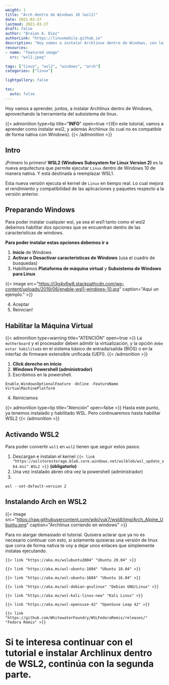```yaml
---
weight: 1
title: "Arch dentro de Windows 10 (wsl2)"
date: 2021-03-27
lastmod: 2021-03-27
draft: false
author: "Braian A. Diez"
authorLink: "https://linuxmobile.github.io"
description: "Hoy vamos a instalar Archlinux dentro de Windows, con la ayuda de wsl2."
resources:
- name: "featured-image"
  src: "wsl2.jpeg"

tags: ["linux", "wsl2", "windows", "arch"]
categories: ["linux"]

lightgallery: false

toc:
  auto: false
---
```


Hoy vamos a aprender, juntos, a instalar Archlinux dentro de Windows, aprovechando la herramienta del subsistema de linux.

<!--more-->

{{< admonition type=tip title="**INFO**" open=true >}}En este tutorial, vamos a aprender como instalar wsl2, y además Archlinux (lo cual no es compatible de forma nativa con Windows).
{{< /admonition >}}


## Intro


¡Primero lo primero! **WSL2 (Windows Subsystem for Linux Version 2)** es la nueva arquitectura que permite ejecutar `Linux` dentro de Windows 10 de manera nativa. Y está destinada a reemplazar WSL1.

Esta nueva versión ejecuta el kernel de `Linux` en tiempo real. Lo cual mejora el rendimiento y compatibilidad de las aplicaciones y paquetes respecto a la versión anterior.



## Preparando Windows

Para poder instalar cualquier wsl, ya sea el wsl1 tanto como el wsl2 debemos habilitar dos opciones que se encuentran dentro de las caracteristicas de windows. 

**Para poder instalar estas opciones debemos ir a**
1. **Inicio** de Windows
2. **Activar o Desactivar caracteristicas de Windows** (usa el cuadro de busquedas)
3. Habilitamos **Plataforma de máquina virtual** y **Subsistema de Windows para Linux**

{{< image src="https://i3g4v6w8.stackpathcdn.com/wp-content/uploads/2019/06/enable-wsl1-windows-10.jpg" caption="Aquí un ejemplo." >}}

4. Aceptar
5. Reinician!

## Habilitar la Máquina Virtual
{{< admonition type=warning title="ATENCIÓN" open=true >}}
La `motherboard` y el procesador deben admitir la virtualización, y la opción `debe estar habilitada` en el sistema básico de entrada/salida (BIOS) o en la interfaz de firmware extensible unificada (UEFI).
{{< /admonition >}}

1. **Click derecho en inicio**
2. **Windows Powershell (administrador)**
3. Escribimos en la powershell.
```shell
Enable-WindowsOptionalFeature -Online -FeatureName VirtualMachinePlatform
```
4. Reiniciamos

{{< admonition type=tip title="Atención" open=false >}}
Hasta este punto, ya tenemos instalado y habilitado WSL. Pero continuaremos hasta habilitar WSL2
{{< /admonition >}}

## Activando WSL2 

Para poder convertir `wsl1` en `wsl2` tienen que seguir estos pasos:

1. Descargan e instalan el kernel `{{< link "https://wslstorestorage.blob.core.windows.net/wslblob/wsl_update_x64.msi" WSL2 >}}`  **(obligatorio)**
2. Una vez instalado abren otra vez la powershell (administrador)
3. 
```shell
wsl --set-default-version 2
```

## Instalando Arch en WSL2

{{< image src="https://raw.githubusercontent.com/wiki/yuk7/wsldl/img/Arch_Alpine_Ubuntu.png" caption="Archlinux corriendo en windows" >}}

Para no alargar demasiado el tutorial. Quisiera aclarar que ya no es necesario continuar con esto, si solamente quisieras una versión de linux que corra de forma nativa
te voy a dejar unos enlaces que simplemente instalas ejecutando.

`{{< link "https://aka.ms/wslubuntu2004" "Ubuntu 20.04" >}}`

`{{< link "https://aka.ms/wsl-ubuntu-1804" "Ubuntu 18.04" >}}`

`{{< link "https://aka.ms/wsl-ubuntu-1604" "Ubuntu 16.04" >}}`

`{{< link "https://aka.ms/wsl-debian-gnulinux" "Debian GNU/Linux" >}}`

`{{< link "https://aka.ms/wsl-kali-linux-new" "Kali Linux" >}}`

`{{< link "https://aka.ms/wsl-opensuse-42" "OpenSuse Leap 42" >}}`

`{{< link "https://github.com/WhitewaterFoundry/WSLFedoraRemix/releases/" "Fedora Remix" >}}`



# Si te interesa continuar con el tutorial e instalar Archlinux dentro de WSL2, continúa con la segunda parte.